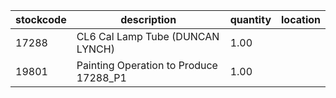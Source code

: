 |stockcode|description|quantity|location|
|---------|-----------|--------|--------|
|17288|CL6 Cal Lamp Tube (DUNCAN LYNCH)|1.00||
|19801|Painting Operation to Produce 17288_P1|1.00||
